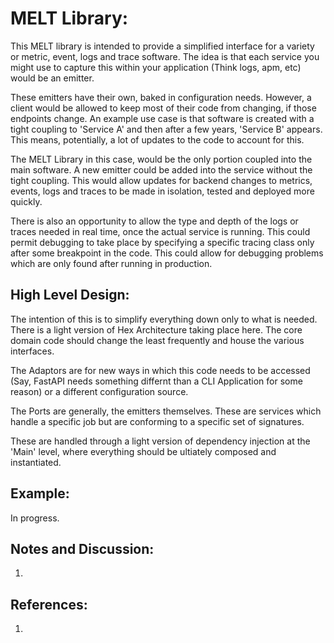 # MELT Library:

This MELT library is intended to provide a simplified interface for a variety or metric, event, logs and trace software.
The idea is that each service you might use to capture this within your application (Think logs, apm, etc) would be an emitter.

These emitters have their own, baked in configuration needs. However, a client would be allowed to keep most of their code from changing, if those endpoints change.
An example use case is that software is created with a tight coupling to 'Service A' and then after a few years, 'Service B' appears. This means, potentially, a lot of
updates to the code to account for this.


The MELT Library in this case, would be the only portion coupled into the main software. A new emitter could be added into the service without the tight coupling.
This would allow updates for backend changes to metrics, events, logs and traces to be made in isolation, tested and deployed more quickly.

There is also an opportunity to allow the type and depth of the logs or traces needed in real time, once the actual service is running. This could permit debugging to
take place by specifying a specific tracing class only after some breakpoint in the code. This could allow for debugging problems which are only found after running in production.


## High Level Design:

The intention of this is to simplify everything down only to what is needed. There is a light version of Hex Architecture taking place here.
The core domain code should change the least frequently and house the various interfaces.

The Adaptors are for new ways in which this code needs to be accessed (Say, FastAPI needs something differnt than a CLI Application for some reason) or a different configuration source.

The Ports are generally, the emitters themselves. These are services which handle a specific job but are conforming to a specific set of signatures.

These are handled through a light version of dependency injection at the 'Main' level, where everything should be ultiately composed and instantiated.


## Example:
In progress.


## Notes and Discussion:
  1. 

## References:
  1. 